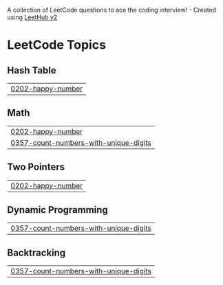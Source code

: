 A collection of LeetCode questions to ace the coding interview! - Created using [LeetHub v2](https://github.com/arunbhardwaj/LeetHub-2.0)
<!---LeetCode Topics Start-->
# LeetCode Topics
## Hash Table
|  |
| ------- |
| [0202-happy-number](https://github.com/Pirithishaa/Leetcode-problems/tree/master/0202-happy-number) |
## Math
|  |
| ------- |
| [0202-happy-number](https://github.com/Pirithishaa/Leetcode-problems/tree/master/0202-happy-number) |
| [0357-count-numbers-with-unique-digits](https://github.com/Pirithishaa/Leetcode-problems/tree/master/0357-count-numbers-with-unique-digits) |
## Two Pointers
|  |
| ------- |
| [0202-happy-number](https://github.com/Pirithishaa/Leetcode-problems/tree/master/0202-happy-number) |
## Dynamic Programming
|  |
| ------- |
| [0357-count-numbers-with-unique-digits](https://github.com/Pirithishaa/Leetcode-problems/tree/master/0357-count-numbers-with-unique-digits) |
## Backtracking
|  |
| ------- |
| [0357-count-numbers-with-unique-digits](https://github.com/Pirithishaa/Leetcode-problems/tree/master/0357-count-numbers-with-unique-digits) |
<!---LeetCode Topics End-->